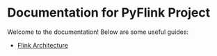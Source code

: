 # Documentation for PyFlink Project

Welcome to the documentation! Below are some useful guides:

- [Flink Architecture](FLINKARCH.MD)
